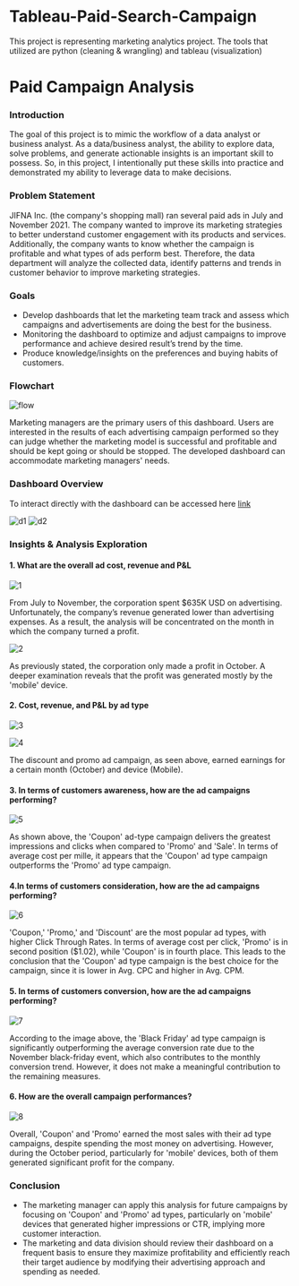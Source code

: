 # Tableau-Paid-Search-Campaign
This project is representing marketing analytics project. The tools that utilized are python (cleaning &amp; wrangling) and tableau (visualization)

# Paid Campaign Analysis

### Introduction
The goal of this project is to mimic the workflow of a data analyst or business analyst. As a data/business analyst, the ability to explore data, solve problems, and generate actionable insights is an important skill to possess. So, in this project, I intentionally put these skills into practice and demonstrated my ability to leverage data to make decisions.

### Problem Statement

JIFNA Inc. (the company's shopping mall) ran several  paid ads in July and November 2021. The company wanted to improve its marketing strategies to better understand customer engagement with its products and services. Additionally, the company wants to know whether the campaign is profitable  and what types of ads perform best. Therefore, the  data department will analyze the collected data, identify patterns and trends in customer behavior to improve marketing strategies.

### Goals

- Develop dashboards that let the marketing team track and assess which campaigns and advertisements are doing the best for the business.
- Monitoring the dashboard to optimize and adjust campaigns to improve performance and achieve desired result’s trend by the time.
- Produce knowledge/insights on the preferences and buying habits of customers.

### Flowchart

  ![flow](https://github.com/MuhammadFakhrurradhi/Tableau-Paid-Search-Campaign/assets/131879017/506553f8-c904-43c3-9d67-058f5bcf0425)
  
  Marketing managers are the primary users of this dashboard. Users are interested in the results of each advertising campaign performed so they can judge whether the marketing model is successful and profitable and should be kept going or should be stopped. The developed dashboard can accommodate marketing managers' needs.

### Dashboard Overview

To interact directly with the dashboard can be accessed here [link](https://public.tableau.com/app/profile/muhammad.fakhrurradhi/viz/ShoppingMallPaidSearchCampaign_16953929191880/Main)

![d1](https://github.com/MuhammadFakhrurradhi/Tableau-Paid-Search-Campaign/assets/131879017/ac053808-84e9-45c3-b59f-f608d283c4bc)
![d2](https://github.com/MuhammadFakhrurradhi/Tableau-Paid-Search-Campaign/assets/131879017/2faf8f6f-9736-4ec4-b879-660af33472fa)

### Insights & Analysis Exploration

#### 1. What are the overall ad cost, revenue and P&L
   
   ![1](https://github.com/MuhammadFakhrurradhi/Tableau-Paid-Search-Campaign/assets/131879017/17ec6b2a-23a5-4e22-bbba-433c196c608b)
   
   From July to November, the corporation spent $635K USD on advertising. Unfortunately, the company’s revenue generated lower than advertising expenses. As a result, the  analysis will be concentrated on the month in which the company turned a profit.

   ![2](https://github.com/MuhammadFakhrurradhi/Tableau-Paid-Search-Campaign/assets/131879017/7d4130a6-0f7c-4792-ad57-9e47763b6444)

   As previously stated, the corporation only made a profit in October. A deeper examination reveals that the profit was generated mostly by the 'mobile' device.

#### 2. Cost, revenue, and P&L by ad type

  ![3](https://github.com/MuhammadFakhrurradhi/Tableau-Paid-Search-Campaign/assets/131879017/ea1645b5-04f7-407d-b460-3c0ded6e9f03)
  
  ![4](https://github.com/MuhammadFakhrurradhi/Tableau-Paid-Search-Campaign/assets/131879017/6da82bc8-4225-4c76-8b43-c6c63405372a)

  The discount and promo ad campaign, as seen above, earned earnings for a certain month (October) and device (Mobile).

#### 3. In terms of customers awareness, how are the ad campaigns performing?

  ![5](https://github.com/MuhammadFakhrurradhi/Tableau-Paid-Search-Campaign/assets/131879017/5308fc89-1173-4506-8d5a-f5eb5c9962f5)

  As shown above, the 'Coupon' ad-type campaign delivers the greatest impressions and clicks when compared to 'Promo' and 'Sale'. In terms of average cost per mille, it appears that the 'Coupon' ad type campaign outperforms the 'Promo' ad type campaign.

#### 4.In terms of customers consideration, how are the ad campaigns performing?

  ![6](https://github.com/MuhammadFakhrurradhi/Tableau-Paid-Search-Campaign/assets/131879017/932c1c91-895f-4e2e-89b2-f5112ac16838)

  'Coupon,' 'Promo,' and 'Discount' are the most popular ad types, with higher Click Through Rates. In terms of average cost per click, 'Promo' is in second position ($1.02), while 'Coupon' is in fourth place. This leads to the conclusion that the 'Coupon' ad type campaign is the best choice for the campaign, since it is lower in Avg. CPC and higher in Avg. CPM.

#### 5. In terms of customers conversion, how are the ad campaigns performing?

  ![7](https://github.com/MuhammadFakhrurradhi/Tableau-Paid-Search-Campaign/assets/131879017/4803ff43-3dac-44ea-9a30-a53d21eb8a10)

  According to the image above, the 'Black Friday' ad type campaign is significantly outperforming the average conversion rate due to the November black-friday event, which also contributes to the monthly conversion trend. However, it does not make a meaningful contribution to the remaining measures.

#### 6. How are the overall campaign performances?

  ![8](https://github.com/MuhammadFakhrurradhi/Tableau-Paid-Search-Campaign/assets/131879017/2a92b89e-28a2-4d5b-9330-8a2913174830)

  Overall, 'Coupon' and 'Promo' earned the most sales with their ad type campaigns, despite spending the most money on advertising. However, during the October period, particularly for 'mobile' devices, both of them generated significant profit for the company.


### Conclusion

- The marketing manager can apply this analysis for future campaigns by focusing on 'Coupon' and 'Promo' ad types, particularly on 'mobile' devices that generated higher impressions or CTR, implying more customer interaction.
- The marketing and data division should review their dashboard on a frequent basis to ensure they maximize profitability and efficiently reach their target audience by modifying their advertising approach and spending as needed.











